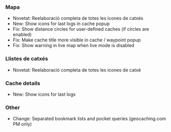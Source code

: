### Mapa
- Novetat: Reelaboració completa de totes les icones de catxés
- New: Show icons for last logs in cache popup
- Fix: Show distance circles for user-defined caches (if circles are enabled)
- Fix: Make cache title more visible in cache / waypoint popup
- Fix: Show warning in live map when live mode is disabled

### Llistes de catxés
- Novetat: Reelaboració completa de totes les icones de catxé

### Cache details
- New: Show icons for last logs

### Other
- Change: Separated bookmark lists and pocket queries (geocaching.com PM only)
